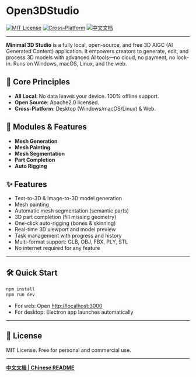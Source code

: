 # Open3DStudio

[![MIT License](https://img.shields.io/badge/license-Apache2.0-green.svg)](LICENSE)
[![Cross-Platform](https://img.shields.io/badge/platform-macOS%20%7C%20Windows%20%7C%20Linux-blue)](#)
[![中文文档](https://img.shields.io/badge/README-%E4%B8%AD%E6%96%87-blue)](README.zh-CN.md)

---

**Minimal 3D Studio** is a fully local, open-source, and free 3D AIGC (AI Generated Content) application. It empowers creators to generate, edit, and process 3D models with advanced AI tools—no cloud, no payment, no lock-in. Runs on Windows, macOS, Linux, and the web.


## 🚀 Core Principles
- **All Local**: No data leaves your device. 100% offline support.
- **Open Source**: Apache2.0 licensed.
- **Cross-Platform**: Desktop (Windows/macOS/Linux) & Web.


## 🧩 Modules & Features
- **Mesh Generation**
- **Mesh Painting**
- **Mesh Segmentation**
- **Part Completion**
- **Auto Rigging**

## ✨ Features
- Text-to-3D & Image-to-3D model generation
- Mesh painting
- Automatic mesh segmentation (semantic parts)
- 3D part completion (fill missing geometry)
- One-click auto-rigging (bones & skinning)
- Real-time 3D viewport and model preview
- Task management with progress and history
- Multi-format support: GLB, OBJ, FBX, PLY, STL
- No internet required for any feature

---

## 🛠️ Quick Start
```bash
npm install
npm run dev
```

- For web: Open [http://localhost:3000](http://localhost:3000)
- For desktop: Electron app launches automatically

---

## 📄 License
MIT License. Free for personal and commercial use.

---

**[中文文档 | Chinese README](README.zh-CN.md)** 